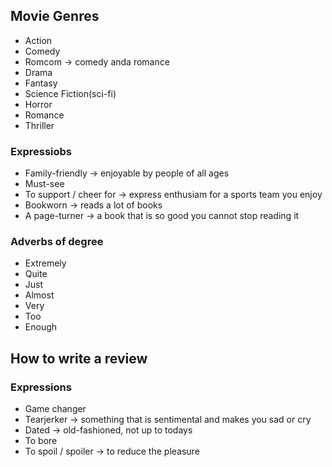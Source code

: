 ## Movie Genres
- Action
- Comedy 
- Romcom -> comedy anda romance
- Drama
- Fantasy
- Science Fiction(sci-fi)
- Horror
- Romance
- Thriller

### Expressiobs
- Family-friendly -> enjoyable by people of all ages
- Must-see
- To support / cheer for -> express enthusiam for a sports team you enjoy
- Bookworn -> reads a lot of books
- A page-turner -> a book that is so good you cannot stop reading it

### Adverbs of degree
- Extremely
- Quite
- Just
- Almost
- Very
- Too
- Enough

## How to write a review
### Expressions
- Game changer
- Tearjerker -> something that is sentimental and makes you sad or cry
- Dated -> old-fashioned, not up to todays
- To bore
- To spoil / spoiler -> to reduce the pleasure

